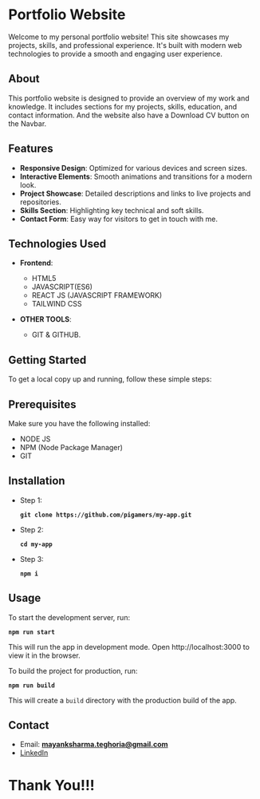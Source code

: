# Portfolio Website

Welcome to my personal portfolio website! This site showcases my projects, skills, and professional experience. It's built with modern web technologies to provide a smooth and engaging user experience.

## About

This portfolio website is designed to provide an overview of my work and knowledge. It includes sections for my projects, skills, education, and contact information. And the website also have a Download CV button on the Navbar.

## Features

- **Responsive Design**: Optimized for various devices and screen sizes.
- **Interactive Elements**: Smooth animations and transitions for a modern look.
- **Project Showcase**: Detailed descriptions and links to live projects and repositories.
- **Skills Section**: Highlighting key technical and soft skills.
- **Contact Form**: Easy way for visitors to get in touch with me.

## Technologies Used

- **Frontend**:
  - HTML5
  - JAVASCRIPT(ES6)
  - REACT JS (JAVASCRIPT FRAMEWORK)
  - TAILWIND CSS

- **OTHER TOOLS**:
  - GIT & GITHUB.
 

## Getting Started

To get a local copy up and running, follow these simple steps:

## Prerequisites

Make sure you have the following installed:

- NODE JS
- NPM (Node Package Manager)
- GIT

## Installation

- Step 1:
  
  **`git clone https://github.com/pigamers/my-app.git`**

- Step 2:

  **`cd my-app`**

- Step 3:

  **`npm i`**

## Usage

To start the development server, run:

  **`npm run start`**

This will run the app in development mode. Open http://localhost:3000 to view it in the browser.

To build the project for production, run:

  **`npm run build`**

This will create a `build` directory with the production build of the app.

## Contact

- Email:  **mayanksharma.teghoria@gmail.com**
- [LinkedIn](https://www.linkedin.com/in/mayank-kumar-sharma-636221212/)

# Thank You!!!
